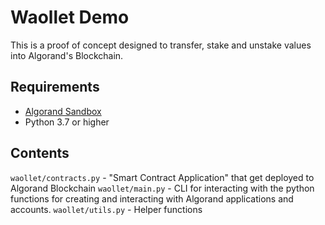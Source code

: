 # Waollet Demo

This is a proof of concept designed to transfer, stake and unstake values into 
Algorand's Blockchain.

## Requirements

- [Algorand Sandbox](https://github.com/algorand/sandbox)
- Python 3.7 or higher

## Contents

`waollet/contracts.py` - "Smart Contract Application" that get deployed to Algorand Blockchain
`waollet/main.py` - CLI for interacting with the python functions for creating and interacting with Algorand applications and accounts.
`waollet/utils.py` - Helper functions